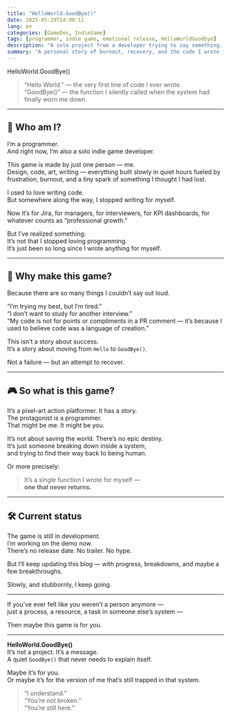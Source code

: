 ```yaml
---
title: "HelloWorld.GoodBye()"
date: 2025-05-29T14:00:11
lang: en
categories: [GameDev, IndieGame]
tags: [programmer, indie game, emotional release, HelloWorldGoodbye]
description: "A solo project from a developer trying to say something. This game is made of code, pixels, and everything I couldn't say in words."
summary: "A personal story of burnout, recovery, and the code I wrote for myself — one that never returns."
---
```


HelloWorld.GoodBye()

> “Hello World.” — the very first line of code I ever wrote.  
> “GoodBye()” — the function I silently called when the system had finally worn me down.

---

## 👋 Who am I?

I’m a programmer.  
And right now, I’m also a solo indie game developer.

This game is made by just one person — me.  
Design, code, art, writing — everything built slowly in quiet hours fueled by frustration, burnout, and a tiny spark of something I thought I had lost.

I used to love writing code.  
But somewhere along the way, I stopped writing for myself.

Now it’s for Jira, for managers, for interviewers, for KPI dashboards, for whatever counts as “professional growth.”

But I’ve realized something:  
It’s not that I stopped loving programming.  
It’s just been so long since I wrote anything for myself.

---

## 💬 Why make this game?

Because there are so many things I couldn’t say out loud.

“I’m trying my best, but I’m tired.”  
“I don’t want to study for another interview.”  
“My code is not for points or compliments in a PR comment — it’s because I used to believe code was a language of creation.”

This isn’t a story about success.  
It’s a story about moving from `Hello` to `GoodBye()`.

Not a failure — but an attempt to recover.

---

## 🎮 So what is this game?

It’s a pixel-art action platformer. It has a story.  
The protagonist is a programmer.  
That might be me. It might be you.

It’s not about saving the world. There’s no epic destiny.  
It’s just someone breaking down inside a system,  
and trying to find their way back to being human.

Or more precisely:

> It’s a single function I wrote for myself —  
> **one that never returns.**

---

## 🛠 Current status

The game is still in development.  
I’m working on the demo now.  
There’s no release date. No trailer. No hype.

But I’ll keep updating this blog — with progress, breakdowns, and maybe a few breakthroughs.

Slowly, and stubbornly, I keep going.

---

If you’ve ever felt like you weren’t a person anymore —  
just a process, a resource, a task in someone else’s system —

Then maybe this game is for you.

---

**HelloWorld.GoodBye()**  
It’s not a project. It’s a message.  
A quiet `GoodBye()` that never needs to explain itself.

Maybe it’s for you.  
Or maybe it’s for the version of me that’s still trapped in that system.

> “I understand.”  
> “You’re not broken.”  
> “You’re still here.”
